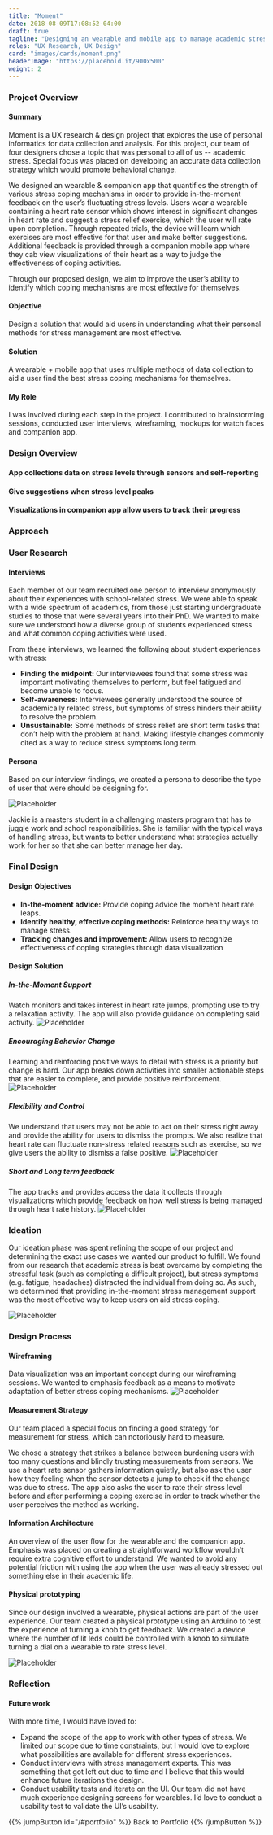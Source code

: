 ```yaml
---
title: "Moment"
date: 2018-08-09T17:08:52-04:00
draft: true
tagline: "Designing an wearable and mobile app to manage academic stress."
roles: "UX Research, UX Design"
card: "images/cards/moment.png"
headerImage: "https://placehold.it/900x500"
weight: 2
---
```


### Project Overview

#### Summary

Moment is a UX research & design project that explores the use of personal informatics for data collection and analysis. For this project, our team of four designers chose a topic that was personal to all of us -- academic stress. Special focus was placed on developing an accurate data collection strategy which would promote behavioral change.

We designed an wearable & companion app that quantifies the strength of various stress coping mechanisms in order to provide in-the-moment feedback on the user’s fluctuating stress levels. Users wear a wearable containing a heart rate sensor which shows interest in significant changes in heart rate and suggest a stress relief exercise, which the user will rate upon completion. Through repeated trials, the device will learn which exercises are most effective for that user and make better suggestions. Additional feedback is provided through a companion mobile app where they cab view visualizations of their heart as a way to judge the effectiveness of coping activities.

Through our proposed design, we aim to improve the user’s ability to identify which coping mechanisms are most effective for themselves.

#### Objective

Design a solution that would aid users in understanding what their personal methods for stress management are most effective.

#### Solution

A wearable + mobile app that uses multiple methods of data collection to aid a user find the best stress coping mechanisms for themselves.

#### My Role

I was involved during each step in the project. I contributed to brainstorming sessions, conducted user interviews, wireframing, mockups for watch faces and companion app.

### Design Overview

#### App collections data on stress levels through sensors and self-reporting
#### Give suggestions when stress level peaks
#### Visualizations in companion app allow users to track their progress

### Approach

### User Research

#### Interviews

Each member of our team recruited one person to interview anonymously about their experiences with school-related stress. We were able to speak with a wide spectrum of academics, from those just starting undergraduate studies to those that were several years into their PhD. We wanted to make sure we understood how a diverse group of students experienced stress and what common coping activities were used.

From these interviews, we learned the following about student experiences with stress:

* **Finding the midpoint:** Our interviewees found that some stress was important motivating themselves to perform, but feel fatigued and become unable to focus.
* **Self-awareness:** Interviewees generally understood the source of academically related stress, but symptoms of stress hinders their ability to resolve the problem.
* **Unsustainable:** Some methods of stress relief are short term tasks that don’t help with the problem at hand. Making lifestyle changes commonly cited as a way to reduce stress symptoms long term.

#### Persona
Based on our interview findings, we created a persona to describe the type of user that were should be designing for.

![Placeholder](https://placehold.it/700x200)

Jackie is a masters student in a challenging masters program that has to juggle work and school responsibilities. She is familiar with the typical ways of handling stress, but wants to better understand what strategies actually work for her so that she can better manage her day.

### Final Design

#### Design Objectives

* **In-the-moment advice:** Provide coping advice the moment heart rate leaps.
* **Identify healthy, effective coping methods:** Reinforce healthy ways to manage stress.
* **Tracking changes and improvement:** Allow users to recognize effectiveness of coping strategies through data visualization

#### Design Solution

##### In-the-Moment Support
Watch monitors and takes interest in heart rate jumps, prompting use to try a relaxation activity. The app will also provide guidance on completing said activity.
![Placeholder](https://placehold.it/700x200)

##### Encouraging Behavior Change
Learning and reinforcing positive ways to detail with stress is a priority but change is hard. Our app breaks down activities into smaller actionable steps that are easier to complete, and provide positive reinforcement.
![Placeholder](https://placehold.it/700x200)

##### Flexibility and Control
We understand that users may not be able to act on their stress right away and provide the ability for users to dismiss the prompts. We also realize that heart rate can fluctuate non-stress related reasons such as exercise, so we give users the ability to dismiss a false positive.
![Placeholder](https://placehold.it/700x200)

##### Short and Long term feedback
The app tracks and provides access the data it collects through visualizations which provide feedback on how well stress is being managed through heart rate history.
![Placeholder](https://placehold.it/700x200)

### Ideation

Our ideation phase was spent refining the scope of our project and determining the exact use cases we wanted our product to fulfill. We found from our research that academic stress is best overcame by completing the stressful task (such as completing a difficult project), but stress symptoms (e.g. fatigue, headaches) distracted the individual from doing so. As such, we determined that providing in-the-moment stress management support was the most effective way to keep users on aid stress coping.

![Placeholder](https://placehold.it/700x200)

### Design Process

#### Wireframing
Data visualization was an important concept during our wireframing sessions. We wanted to emphasis feedback as a means to motivate adaptation of better stress coping mechanisms.
![Placeholder](https://placehold.it/700x200)

#### Measurement Strategy
Our team placed a special focus on finding a good strategy for measurement for stress, which can notoriously hard to measure.

We chose a strategy that strikes a balance between burdening users with too many questions and blindly trusting measurements from sensors. We use a heart rate sensor gathers information quietly, but also ask the user how they feeling when the sensor detects a jump to check if the change was due to stress.  The app also asks the user to rate their stress level before and after performing a coping exercise in order to track whether the user perceives the method as working.

#### Information Architecture

An overview of the user flow for the wearable and the companion app. Emphasis was placed on creating a straightforward workflow wouldn’t require extra cognitive effort to understand. We wanted to avoid any potential friction with using the app when the user was already stressed out something else in their academic life.

#### Physical prototyping

Since our design involved a wearable, physical actions are part of the user experience. Our team created a physical prototype using an Arduino to test the experience of turning a knob to get feedback. We created a device where the number of lit leds could be controlled with a knob to simulate turning a dial on a wearable to rate stress level.

![Placeholder](https://placehold.it/700x200)

### Reflection

#### Future work

With more time, I would have loved to:

* Expand the scope of the app to work with other types of stress. We limited our scope due to time constraints, but I would love to explore what possibilities are available for different stress experiences.
* Conduct interviews with stress management experts. This was something that got left out due to time and I believe that this would enhance future iterations the design.
* Conduct usability tests and iterate on the UI. Our team did not have much experience designing screens for wearables. I’d love to conduct a usability test to validate the UI’s usability.


{{% jumpButton id="/#portfolio" %}} Back to Portfolio {{% /jumpButton %}}
